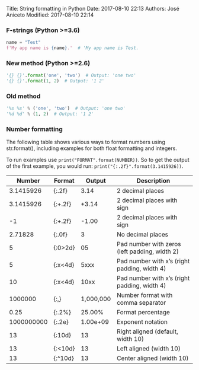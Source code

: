 Title: String formatting in Python
Date: 2017-08-10 22:13
Authors: José Aniceto
Modified: 2017-08-10 22:14

### F-strings (Python >=3.6)
```python
name = "Test"
f'My app name is {name}.'  # 'My app name is Test.
```

### New method (Python >=2.6)
```python
'{} {}'.format('one', 'two')  # Output: 'one two'
'{} {}'.format(1, 2)  # Output: '1 2'
```

### Old method
```python
'%s %s' % ('one', 'two')  # Output: 'one two'
'%d %d' % (1, 2)  # Output: '1 2'
```

### Number formatting

The following table shows various ways to format numbers using str.format(), including examples for both float formatting and integers.

To run examples use `print("FORMAT".format(NUMBER))`. So to get the output of the first example, you would run: `print("{:.2f}".format(3.1415926))`.

Number |	Format |	Output |	Description
--- | --- | --- | ---
3.1415926 |	{:.2f} |	3.14 |	2 decimal places
3.1415926 |	{:+.2f} |	+3.14 |	2 decimal places with sign
-1 |	{:+.2f} |	-1.00 |	2 decimal places with sign
2.71828 |	{:.0f} |	3 |	No decimal places
5 |	{:0>2d} |	05 |	Pad number with zeros (left padding, width 2)
5 |	{:x<4d} |	5xxx |	Pad number with x’s (right padding, width 4)
10 |	{:x<4d} |	10xx |	Pad number with x’s (right padding, width 4)
1000000 |	{:,} |	1,000,000 |	Number format with comma separator
0.25 |	{:.2%} |	25.00% |	Format percentage
1000000000 |	{:.2e} |	1.00e+09 |	Exponent notation
13 |	{:10d} |	        13 |	Right aligned (default, width 10)
13 |	{:<10d} |	13 |	Left aligned (width 10)
13 |	{:^10d} |	    13 |	Center aligned (width 10)
